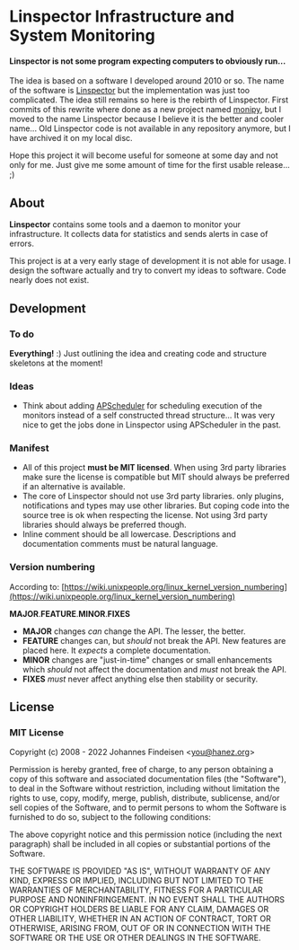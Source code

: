 # Linspector Infrastructure and System Monitoring

#### Linspector is not some program expecting computers to obviously run...

The idea is based on a software I developed around 2010 or so. The name of the software is 
[Linspector](http://linspector.org/) but the implementation was just too
complicated. The idea still remains so here is the rebirth of Linspector. First commits 
of this rewrite where done as a new project named 
[monipy](https://git.unixpeople.org/linspector/monipy), but I moved to the name 
Linspector because I believe it is the better and cooler name... Old Linspector code is 
not available in any repository anymore, but I have archived it on my local disc.

Hope this project it will become useful for someone at some day and not only for
me. Just give me some amount of time for the first usable release... ;)

## About

**Linspector** contains some tools and a daemon to monitor your infrastructure. It
collects data for statistics and sends alerts in case of errors.

This project is at a very early stage of development it is not able for usage.
I design the software actually and try to convert my ideas to software. Code
nearly does not exist.

## Development

### To do

**Everything!** :) Just outlining the idea and creating code and structure skeletons
at the moment!

### Ideas

- Think about adding [APScheduler](https://pypi.org/project/APScheduler/) for 
scheduling execution of the monitors instead of a self constructed thread
structure... It was very nice to get the jobs done in Linspector using APScheduler 
in the past.

### Manifest

- All of this project **must be MIT licensed**. When using 3rd party libraries make
sure the license is compatible but MIT should always be preferred if an
alternative is available.
- The core of Linspector should not use 3rd party libraries. only plugins,
notifications and types may use other libraries. But coping code into the
source tree is ok when respecting the license. Not using 3rd party libraries
should always be preferred though.
- Inline comment should be all lowercase. Descriptions and documentation comments
must be natural language.

### Version numbering

According to: [https://wiki.unixpeople.org/linux_kernel_version_numbering](https://wiki.unixpeople.org/linux_kernel_version_numbering)

**MAJOR**.**FEATURE**.**MINOR**.**FIXES**

- **MAJOR** changes _can_ change the API. The lesser, the better.
- **FEATURE** changes can, but _should_ not break the API. New features are placed
  here. It _expects_ a complete documentation.
- **MINOR** changes are "just-in-time" changes or small enhancements which _should_
  not affect the documentation and _must_ not break the API.
- **FIXES** _must_ never affect anything else then stability or security.

## License

### MIT License

Copyright (c) 2008 - 2022 Johannes Findeisen &lt;you@hanez.org&gt;

Permission is hereby granted, free of charge, to any person obtaining a copy
of this software and associated documentation files (the "Software"), to deal
in the Software without restriction, including without limitation the rights
to use, copy, modify, merge, publish, distribute, sublicense, and/or sell
copies of the Software, and to permit persons to whom the Software is furnished
to do so, subject to the following conditions:

The above copyright notice and this permission notice (including the next
paragraph) shall be included in all copies or substantial portions of the
Software.

THE SOFTWARE IS PROVIDED "AS IS", WITHOUT WARRANTY OF ANY KIND, EXPRESS OR
IMPLIED, INCLUDING BUT NOT LIMITED TO THE WARRANTIES OF MERCHANTABILITY, FITNESS
FOR A PARTICULAR PURPOSE AND NONINFRINGEMENT. IN NO EVENT SHALL THE AUTHORS
OR COPYRIGHT HOLDERS BE LIABLE FOR ANY CLAIM, DAMAGES OR OTHER LIABILITY,
WHETHER IN AN ACTION OF CONTRACT, TORT OR OTHERWISE, ARISING FROM, OUT OF
OR IN CONNECTION WITH THE SOFTWARE OR THE USE OR OTHER DEALINGS IN THE SOFTWARE.
